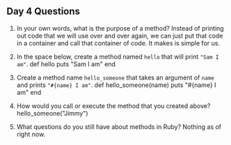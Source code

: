 ## Day 4 Questions

1. In your own words, what is the purpose of a method?
Instead of printing out code that we will use over and over again, we can just put that code in a container and call that container of code. It makes is simple for us.

1. In the space below, create a method named `hello` that will print `"Sam I am"`.
def hello
  puts "Sam I am"
end


1. Create a method name `hello_someone` that takes an argument of `name` and prints `"#{name} I am"`.
def hello_someone(name)
  puts "#{name} I am"
end

1. How would you call or execute the method that you created above?
hello_someone("Jimmy")


1. What questions do you still have about methods in Ruby?
Nothing as of right now.

